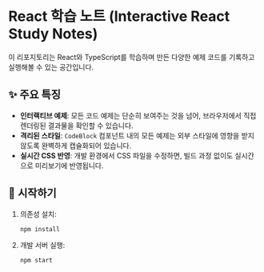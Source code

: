 # React 학습 노트 (Interactive React Study Notes)

이 리포지토리는 React와 TypeScript를 학습하며 만든 다양한 예제 코드를 기록하고 실행해볼 수 있는 공간입니다.

## ✨ 주요 특징

- **인터랙티브 예제**: 모든 코드 예제는 단순히 보여주는 것을 넘어, 브라우저에서 직접 렌더링된 결과물을 확인할 수 있습니다.
- **격리된 스타일**: `CodeBlock` 컴포넌트 내의 모든 예제는 외부 스타일에 영향을 받지 않도록 완벽하게 캡슐화되어 있습니다.
- **실시간 CSS 반영**: 개발 환경에서 CSS 파일을 수정하면, 빌드 과정 없이도 실시간으로 미리보기에 반영됩니다.

## 🚀 시작하기

1.  의존성 설치:
    ```bash
    npm install
    ```
2.  개발 서버 실행:
    ```bash
    npm start
    ```
